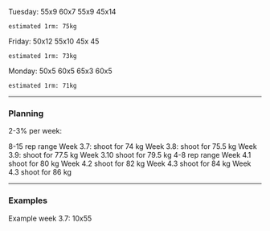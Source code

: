 Tuesday:
55x9
60x7
55x9
45x14

	estimated 1rm: 75kg
 
Friday:
50x12
55x10
45x 45

	estimated 1rm: 73kg
 
Monday:
50x5
60x5
65x3
60x5

	estimated 1rm: 71kg
---
### Planning
2-3% per week:

8-15 rep range
Week 3.7: shoot for 74 kg
Week 3.8: shoot for 75.5 kg
Week 3.9: shoot for 77.5 kg
Week 3.10 shoot for 79.5 kg
4-8 rep range
Week 4.1   shoot for 80 kg
Week 4.2   shoot for 82 kg
Week 4.3   shoot for 84 kg
Week 4.3   shoot for 86 kg

--- 
### Examples
Example week 3.7:
	10x55
		